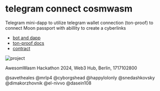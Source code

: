 # telegram connect cosmwasm
Telegram mini-dapp to utilize telegram wallet connection (ton-proof) to connect Moon passport with abillity to create a cyberlinks

- [bot and dapp](https://t.me/awesome_cyber_bot)
- [ton-proof docs](https://docs.ton.org/develop/dapps/ton-connect/sign)
- [contract](https://spacepussy.ai/contracts/pussy15s8v0pa5g60uhvmjpfj73p6nem6t597e8qnkgpsuck5tje3se7ps3ll7kl)

![project](https://github.com/cybercongress/ton-connect-wasm/assets/1690657/ea5be20b-e9e8-4bf1-9d39-e99616ff205f)

AwesomWasm Hackathon 2024, Web3 Hub, Berlin, 1717102800

@savetheales
@mrlp4
@cyborgshead
@happylolonly
@snedashkovsky
@dimakorzhovnik
@el-nivvo
@dasein108

